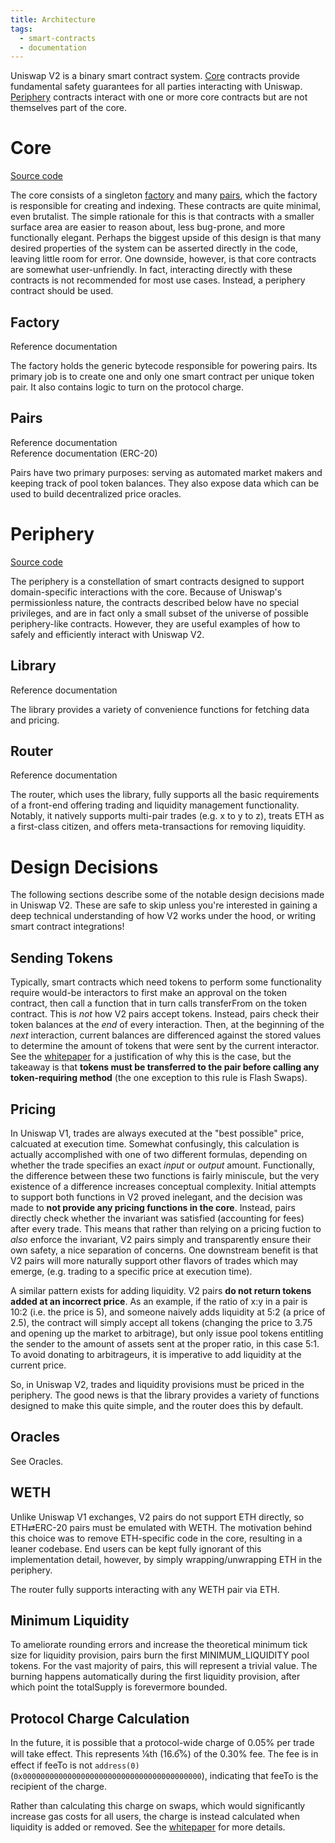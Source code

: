 ```yaml
---
title: Architecture
tags:
  - smart-contracts
  - documentation
---
```


Uniswap V2 is a binary smart contract system. [Core](#core) contracts provide fundamental safety guarantees for all parties interacting with Uniswap. [Periphery](#periphery) contracts interact with one or more core contracts but are not themselves part of the core.

# Core

[Source code](https://github.com/Uniswap/uniswap-v2-core)

The core consists of a singleton [factory](#factory) and many [pairs](#pairs), which the factory is responsible for creating and indexing. These contracts are quite minimal, even brutalist. The simple rationale for this is that contracts with a smaller surface area are easier to reason about, less bug-prone, and more functionally elegant. Perhaps the biggest upside of this design is that many desired properties of the system can be asserted directly in the code, leaving little room for error. One downside, however, is that core contracts are somewhat user-unfriendly. In fact, interacting directly with these contracts is not recommended for most use cases. Instead, a periphery contract should be used.

## Factory

<Link to='/docs/v2/smart-contracts/factory'>Reference documentation</Link>

The factory holds the generic bytecode responsible for powering pairs. Its primary job is to create one and only one smart contract per unique token pair. It also contains logic to turn on the protocol charge.

## Pairs

<Link to='/docs/v2/smart-contracts/pair'>Reference documentation</Link>
<br />
<Link to='/docs/v2/smart-contracts/pair-erc-20'>Reference documentation (ERC-20)</Link>

Pairs have two primary purposes: serving as automated market makers and keeping track of pool token balances. They also expose data which can be used to build decentralized price oracles.

# Periphery

[Source code](https://github.com/Uniswap/uniswap-v2-periphery)

The periphery is a constellation of smart contracts designed to support domain-specific interactions with the core. Because of Uniswap's permissionless nature, the contracts described below have no special privileges, and are in fact only a small subset of the universe of possible periphery-like contracts. However, they are useful examples of how to safely and efficiently interact with Uniswap V2.

## Library

<Link to='/docs/v2/smart-contracts/library'>Reference documentation</Link>

The library provides a variety of convenience functions for fetching data and pricing.

## Router

<Link to='/docs/v2/smart-contracts/router'>Reference documentation</Link>

The router, which uses the library, fully supports all the basic requirements of a front-end offering trading and liquidity management functionality. Notably, it natively supports multi-pair trades (e.g. x to y to z), treats ETH as a first-class citizen, and offers meta-transactions for removing liquidity.

# Design Decisions

The following sections describe some of the notable design decisions made in Uniswap V2. These are safe to skip unless you're interested in gaining a deep technical understanding of how V2 works under the hood, or writing smart contract integrations!

## Sending Tokens

Typically, smart contracts which need tokens to perform some functionality require would-be interactors to first make an approval on the token contract, then call a function that in turn calls transferFrom on the token contract. This is _not_ how V2 pairs accept tokens. Instead, pairs check their token balances at the _end_ of every interaction. Then, at the beginning of the _next_ interaction, current balances are differenced against the stored values to determine the amount of tokens that were sent by the current interactor. See the <a href='/whitepaper.pdf' target='_blank' rel='noopener noreferrer'>whitepaper</a> for a justification of why this is the case, but the takeaway is that **tokens must be transferred to the pair before calling any token-requiring method** (the one exception to this rule is <Link to='/docs/v2/guides/flash-swaps'>Flash Swaps</Link>).

## Pricing

In Uniswap V1, trades are always executed at the "best possible" price, calcuated at execution time. Somewhat confusingly, this calculation is actually accomplished with one of two different formulas, depending on whether the trade specifies an exact _input_ or _output_ amount. Functionally, the difference between these two functions is fairly miniscule, but the very existence of a difference increases conceptual complexity. Initial attempts to support both functions in V2 proved inelegant, and the decision was made to **not provide any pricing functions in the core**. Instead, pairs directly check whether the invariant was satisfied (accounting for fees) after every trade. This means that rather than relying on a pricing fuction to _also_ enforce the invariant, V2 pairs simply and transparently ensure their own safety, a nice separation of concerns. One downstream benefit is that V2 pairs will more naturally support other flavors of trades which may emerge, (e.g. trading to a specific price at execution time).

A similar pattern exists for adding liquidity. V2 pairs **do not return tokens added at an incorrect price**. As an example, if the ratio of x:y in a pair is 10:2 (i.e. the price is 5), and someone naively adds liquidity at 5:2 (a price of 2.5), the contract will simply accept all tokens (changing the price to 3.75 and opening up the market to arbitrage), but only issue pool tokens entitling the sender to the amount of assets sent at the proper ratio, in this case 5:1. To avoid donating to arbitrageurs, it is imperative to add liquidity at the current price.

So, in Uniswap V2, trades and liquidity provisions must be priced in the periphery. The good news is that the library provides a variety of functions designed to make this quite simple, and the router does this by default.

## Oracles

See <Link to='/docs/v2/guides/oracles'>Oracles</Link>.

## WETH

Unlike Uniswap V1 exchanges, V2 pairs do not support ETH directly, so ETH⇄ERC-20 pairs must be emulated with WETH. The motivation behind this choice was to remove ETH-specific code in the core, resulting in a leaner codebase. End users can be kept fully ignorant of this implementation detail, however, by simply wrapping/unwrapping ETH in the periphery.

The router fully supports interacting with any WETH pair via ETH.

## Minimum Liquidity

To ameliorate rounding errors and increase the theoretical minimum tick size for liquidity provision, pairs burn the first <Link to='/docs/v2/smart-contracts/pair#minimum_liquidity'>MINIMUM_LIQUIDITY</Link> pool tokens. For the vast majority of pairs, this will represent a trivial value. The burning happens automatically during the first liquidity provision, after which point the <Link to='/docs/v2/smart-contracts/pair-erc-20#totalsupply'>totalSupply</Link> is forevermore bounded.

## Protocol Charge Calculation

In the future, it is possible that a protocol-wide charge of 0.05% per trade will take effect. This represents ⅙th (16.6̅%) of the 0.30% fee. The fee is in effect if <Link to='/docs/v2/smart-contracts/factory/#feeto'>feeTo</Link> is not `address(0)` (`0x0000000000000000000000000000000000000000`), indicating that feeTo is the recipient of the charge.

Rather than calculating this charge on swaps, which would significantly increase gas costs for all users, the charge is instead calculated when liquidity is added or removed. See the <a href='/whitepaper.pdf' target='_blank' rel='noopener noreferrer'>whitepaper</a> for more details.
